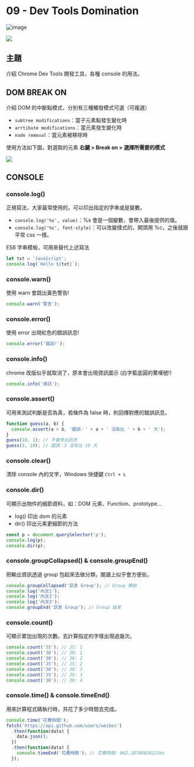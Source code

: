 # 09 - Dev Tools Domination

![image](https://img.shields.io/badge/JavaScript-exercise-F0DB4F.svg)

![](https://images2.imgbox.com/22/a0/HT8FOctz_o.jpg)

## 主題

介紹 Chrome Dev Tools 開發工具，各種 console 的用法。

## DOM BREAK ON

介紹 DOM 的中斷點模式，分別有三種觸發模式可選（可複選）

- `subtree modifications`：當子元素點發生變化時
- `arrtibute modifications`：當元素發生變化時
- `node removal`：當元素被移除時

使用方法如下圖，對選取的元素 **右鍵 > Break on > 選擇所需要的模式**

![](https://images2.imgbox.com/cd/11/5O1k0noV_o.jpg)

## CONSOLE

### console.log()

正規寫法，大家最常使用的，可以印出指定的字串或是變數。

- `console.log('%s', value)`：%s 會是一個變數，會帶入最後提供的值。
- `console.log('%c', font-style)`：可以改變樣式的，開頭用 %c，之後就跟平常 css 一樣。

ES6 字串模板，可用來替代上述寫法

```js
let txt = 'JavaScript';
console.log(`Hello ${txt}`);
```

### console.warn()

使用 warn 會跳出黃色警告!

```js
console.warn('警告');
```

### console.error()

使用 error 出現紅色的錯誤訊息!

```js
console.error('錯誤!');
```

### console.info()

chrome 改版似乎就取消了，原本會出現資訊圖示 (白字藍底圓的驚嘆號!)

```js
console.info('資訊');
```

### console.assert()

可用來測試判斷是否為真，若條件為 false 時，則回傳對應的錯誤訊息。

```js
function guess(a, b) {
  console.assert(a > b, '錯誤：' + a + ' 沒有比 ' + b + ' 大');
}
guess(10, 1); // 不會秀出訊息
guess(3, 10); // 錯誤：3 沒有比 10 大
```

### console.clear()

清除 console 內的文字，Windows 快捷鍵 `Ctrl + L`

### console.dir()

可顯示出物件的細節資料，如：DOM 元素、Function、prototype...

- log() 印出 dom 的元素
- dir() 印出元素更細節的方法

```js
const p = document.querySelector('p');
console.log(p);
console.dir(p);
```

### console.groupCollapsed() & console.groupEnd()

把輸出資訊透過 group 包起來去做分類，閱讀上似乎會方便些。

```js
console.groupCollapsed('訊息 Group'); // Group 開始
console.log('內文1');
console.log('內文2');
console.log('內文3');
console.groupEnd('訊息 Group'); // Group 結束
```

### console.count()

可顯示累加出現的次數。去計算指定的字樣出現過幾次。

```js
console.count('JS'); // JS: 1
console.count('30'); // 30: 1
console.count('30'); // 30: 2
console.count('JS'); // JS: 2
console.count('30'); // 30: 3
console.count('JS'); // JS: 3
console.count('30'); // 30: 4
```

### console.time() & console.timeEnd()

用來計算程式碼執行時，共花了多少時間去完成。

```js
console.time('花費時間');
fetch('https://api.github.com/users/wesbos')
  .then(function(data) {
    data.json();
  })
  .then(function(data) {
    console.timeEnd('花費時間'); // 花費時間: 962.18798828125ms
  });
```

